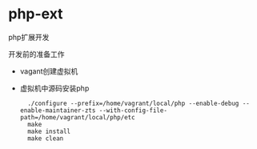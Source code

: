 php-ext
=======

php扩展开发

开发前的准备工作

* vagant创建虚拟机  
* 虚拟机中源码安装php 
 
 
 		./configure --prefix=/home/vagrant/local/php --enable-debug --enable-maintainer-zts --with-config-file-path=/home/vagrant/local/php/etc
 		make 
		make install 
 		make clean
 
 